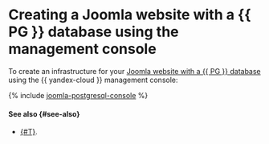 # Creating a Joomla website with a {{ PG }} database using the management console

To create an infrastructure for your [Joomla website with a {{ PG }} database](index.md) using the {{ yandex-cloud }} management console:

{% include [joomla-postgresql-console](../../../_tutorials/applied/joomla-postgresql-console.md) %}

#### See also {#see-also}

* [{#T}](terraform.md).
